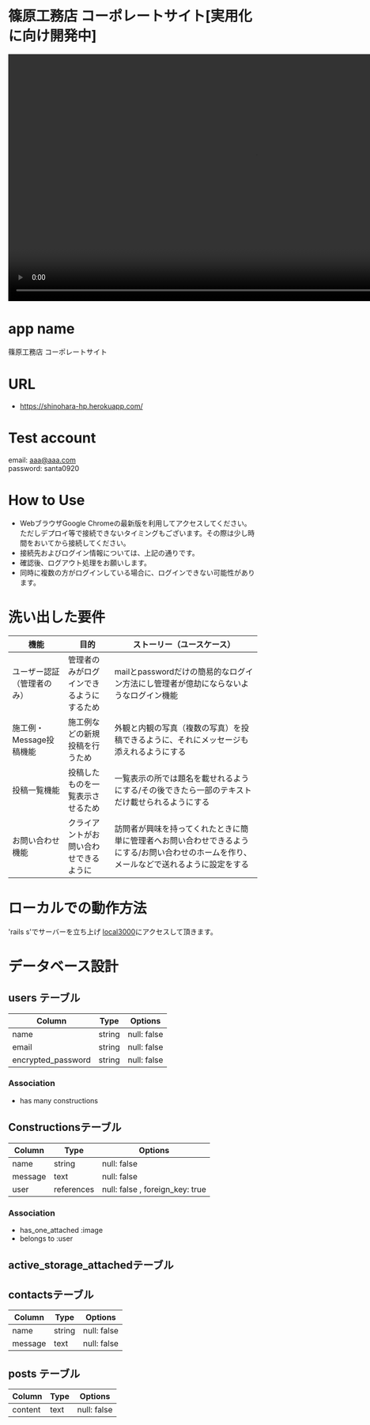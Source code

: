 # 篠原工務店 コーポレートサイト[実用化に向け開発中] 
<a href="https://gyazo.com/76559f65c2c12e502a0661602641ec64"><video alt="Video from Gyazo" width="1000" autoplay muted loop playsinline controls><source src="https://i.gyazo.com/76559f65c2c12e502a0661602641ec64.mp4" type="video/mp4" /></video></a>


# app name
篠原工務店 コーポレートサイト

# URL
- https://shinohara-hp.herokuapp.com/

# Test account
 email: aaa@aaa.com
 <br>password: santa0920
 
# How to Use
- WebブラウザGoogle Chromeの最新版を利用してアクセスしてください。
ただしデプロイ等で接続できないタイミングもございます。その際は少し時間をおいてから接続してください。
- 接続先およびログイン情報については、上記の通りです。
- 確認後、ログアウト処理をお願いします。
- 同時に複数の方がログインしている場合に、ログインできない可能性があります。

# 洗い出した要件
| 機能 | 目的 | ストーリー（ユースケース）|
| --- |----- | --------------------- |
| ユーザー認証（管理者のみ）| 管理者のみがログインできるようにするため | mailとpasswordだけの簡易的なログイン方法にし管理者が億劫にならないようなログイン機能 |
| 施工例・Message投稿機能 | 施工例などの新規投稿を行うため | 外観と内観の写真（複数の写真）を投稿できるように、それにメッセージも添えれるようにする |
| 投稿一覧機能 | 投稿したものを一覧表示させるため | 一覧表示の所では題名を載せれるようにする/その後できたら一部のテキストだけ載せられるようにする |
| お問い合わせ機能 | クライアントがお問い合わせできるように | 訪問者が興味を持ってくれたときに簡単に管理者へお問い合わせできるようにする/お問い合わせのホームを作り、メールなどで送れるように設定をする |


# ローカルでの動作方法
'rails s'でサーバーを立ち上げ [local3000](http://localhost:3000/)にアクセスして頂きます。

# データベース設計
## users テーブル

| Column             | Type     | Options           |
| -------------------| -------- | ------------------|
| name               | string   | null: false       |
| email              | string   | null: false       |
| encrypted_password | string   | null: false       |

### Association
- has many constructions

## Constructionsテーブル

| Column             | Type       | Options                         |
| -------------------| ---------- | ------------------------------- |
| name               | string     | null: false                     |
| message            | text       | null: false                     |
| user               | references | null: false , foreign_key: true |

### Association
- has_one_attached :image
- belongs to :user

## active_storage_attachedテーブル

## contactsテーブル

| Column             | Type       | Options                         |
| -------------------| ---------- | ------------------------------- |
| name               | string     | null: false                     |
| message            | text       | null: false                     |

## posts テーブル
| Column             | Type       | Options                         |
| -------------------| ---------- | ------------------------------- |
| content            | text       | null: false                     |